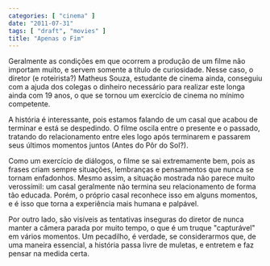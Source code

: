 ```yaml
---
categories: [ "cinema" ]
date: "2011-07-31"
tags: [ "draft", "movies" ]
title: "Apenas o Fim"
---
```

Geralmente as condições em que ocorrem a produção de um filme não
importam muito, e servem somente a título de curiosidade. Nesse caso,
o diretor (e roteirista?) Matheus Souza, estudante de cinema ainda,
conseguiu com a ajuda dos colegas o dinheiro necessário para realizar
este longa ainda com 19 anos, o que se tornou um exercício de cinema
no mínimo competente.

A história é interessante, pois estamos falando de um casal que acabou
de terminar e está se despedindo. O filme oscila entre o presente e o
passado, tratando do relacionamento entre eles logo após terminarem e
passarem seus últimos momentos juntos (Antes do Pôr do Sol?).

Como um exercício de diálogos, o filme se sai extremamente bem, pois as
frases criam sempre situações, lembranças e pensamentos que nunca se
tornam enfadonhos. Mesmo assim, a situação mostrada não parece muito
verossímil: um casal geralmente não termina seu relacionamento de forma
tão educada. Porém, o próprio casal reconhece isso em alguns momentos,
e é isso que torna a experiência mais humana e palpável.

Por outro lado, são visíveis as tentativas inseguras do diretor de nunca
manter a câmera parada por muito tempo, o que é um truque "capturável"
em vários momentos. Um pecadilho, é verdade, se considerarmos que,
de uma maneira essencial, a história passa livre de muletas, e entretem
e faz pensar na medida certa.

